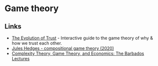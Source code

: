 # Game theory

## Links

- [The Evolution of Trust](https://ncase.me/trust/) - Interactive guide to the game theory of why & how we trust each other.
- [Jules Hedges - compositional game theory (2020)](https://www.youtube.com/watch?v=5Qny8YmLUzk)
- [Complexity Theory, Game Theory, and Economics: The Barbados Lectures](https://www.nowpublishers.com/article/Details/TCS-085)
